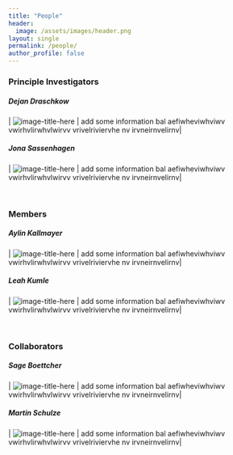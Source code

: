 ```yaml
---
title: "People"
header:
  image: /assets/images/header.png
layout: single
permalink: /people/
author_profile: false
---
```




### Principle Investigators

##### Dejan Draschkow

| ![image-title-here](https://github.com/VirtualDataLab/VirtualDataLab.github.io/tree/master/assets/imagesuser.png?raw=true) | add some information  bal aefiwheviwhviwv vwirhvlirwhvlwirvv vrivelriviervhe nv irvneirnvelirnv|


##### Jona Sassenhagen 
  
| ![image-title-here](https://github.com/VirtualDataLab/VirtualDataLab.github.io/tree/master/assets/imagesuser.png?raw=true) | add some information  bal aefiwheviwhviwv vwirhvlirwhvlwirvv vrivelriviervhe nv irvneirnvelirnv|

&nbsp;
&nbsp;
&nbsp;

### Members

##### Aylin Kallmayer
  
| ![image-title-here](https://github.com/VirtualDataLab/VirtualDataLab.github.io/tree/master/assets/imagesuser.png?raw=true) | add some information  bal aefiwheviwhviwv vwirhvlirwhvlwirvv vrivelriviervhe nv irvneirnvelirnv|
  
##### Leah Kumle
  
| ![image-title-here](https://github.com/VirtualDataLab/VirtualDataLab.github.io/tree/master/assets/imagesuser.png?raw=true) | add some information  bal aefiwheviwhviwv vwirhvlirwhvlwirvv vrivelriviervhe nv irvneirnvelirnv|
  
&nbsp;
&nbsp;
&nbsp;

### Collaborators

##### Sage Boettcher
  
| ![image-title-here](https://github.com/VirtualDataLab/VirtualDataLab.github.io/tree/master/assets/imagesuser.png?raw=true) | add some information  bal aefiwheviwhviwv vwirhvlirwhvlwirvv vrivelriviervhe nv irvneirnvelirnv|

##### Martin Schulze
  
| ![image-title-here](https://github.com/VirtualDataLab/VirtualDataLab.github.io/tree/master/assets/imagesuser.png?raw=true) | add some information  bal aefiwheviwhviwv vwirhvlirwhvlwirvv vrivelriviervhe nv irvneirnvelirnv|
 

  

